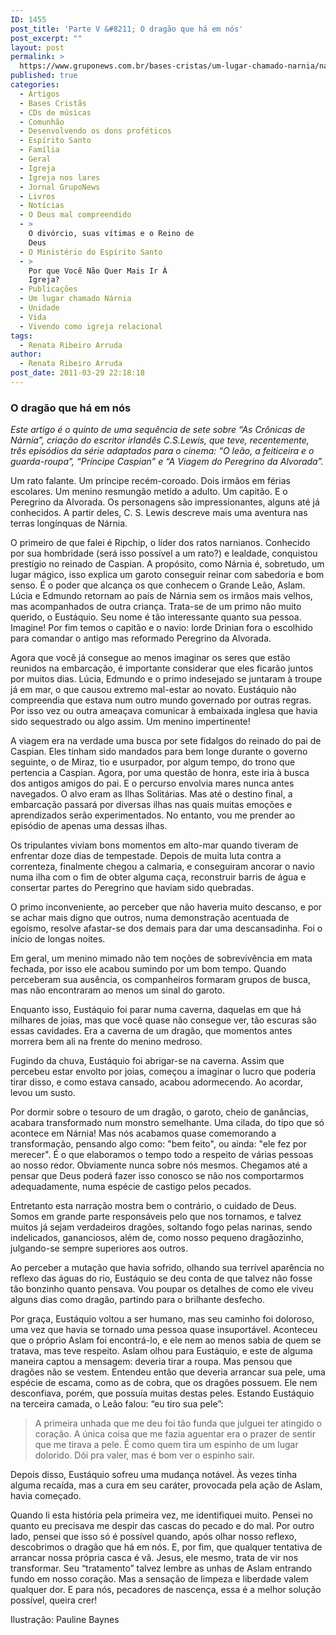 ```yaml
---
ID: 1455
post_title: 'Parte V &#8211; O dragão que há em nós'
post_excerpt: ""
layout: post
permalink: >
  https://www.gruponews.com.br/bases-cristas/um-lugar-chamado-narnia/narnia-parte-v
published: true
categories:
  - Artigos
  - Bases Cristãs
  - CDs de músicas
  - Comunhão
  - Desenvolvendo os dons proféticos
  - Espírito Santo
  - Família
  - Geral
  - Igreja
  - Igreja nos lares
  - Jornal GrupoNews
  - Livros
  - Notícias
  - O Deus mal compreendido
  - >
    O divórcio, suas vítimas e o Reino de
    Deus
  - O Ministério do Espírito Santo
  - >
    Por que Você Não Quer Mais Ir À
    Igreja?
  - Publicações
  - Um lugar chamado Nárnia
  - Unidade
  - Vida
  - Vivendo como igreja relacional
tags:
  - Renata Ribeiro Arruda
author:
  - Renata Ribeiro Arruda
post_date: 2011-03-29 22:18:18
---
```

<h3>O dragão que há em nós</h3>
<em>Este artigo é o quinto de uma sequência de sete sobre “As Crônicas de Nárnia”, criação do escritor irlandês C.S.Lewis, que teve, recentemente, três episódios da série adaptados para o cinema: “O leão, a feiticeira e o guarda-roupa”, “Príncipe Caspian” e “A Viagem do Peregrino da Alvorada”.</em>

Um rato falante. Um príncipe recém-coroado. Dois irmãos em férias escolares. Um menino resmungão metido a adulto. Um capitão. E o Peregrino da Alvorada. Os personagens são impressionantes, alguns até já conhecidos. A partir deles, C. S. Lewis descreve mais uma aventura nas terras longínquas de Nárnia.

O primeiro de que falei é Ripchip, o líder dos ratos narnianos. Conhecido por sua hombridade (será isso possível a um rato?) e lealdade, conquistou prestígio no reinado de Caspian. A propósito, como Nárnia é, sobretudo, um lugar mágico, isso explica um garoto conseguir reinar com sabedoria e bom senso. É o poder que alcança os que conhecem o Grande Leão, Aslam. Lúcia e Edmundo retornam ao país de Nárnia sem os irmãos mais velhos, mas acompanhados de outra criança. Trata-se de um primo não muito querido, o Eustáquio. Seu nome é tão interessante quanto sua pessoa. Imagine! Por fim temos o capitão e o navio: lorde Drinian fora o escolhido para comandar o antigo mas reformado Peregrino da Alvorada.

Agora que você já consegue ao menos imaginar os seres que estão reunidos na embarcação, é importante considerar que eles ficarão juntos por muitos dias. Lúcia, Edmundo e o primo indesejado se juntaram à troupe já em mar, o que causou extremo mal-estar ao novato. Eustáquio não compreendia que estava num outro mundo governado por outras regras. Por isso vez ou outra ameaçava comunicar à embaixada inglesa que havia sido sequestrado ou algo assim. Um menino impertinente!

A viagem era na verdade uma busca por sete fidalgos do reinado do pai de Caspian. Eles tinham sido mandados para bem longe durante o governo seguinte, o de Miraz, tio e usurpador, por algum tempo, do trono que pertencia a Caspian. Agora, por uma questão de honra, este iria à busca dos antigos amigos do pai. E o percurso envolvia mares nunca antes navegados. O alvo eram as Ilhas Solitárias. Mas até o destino final, a embarcação passará por diversas ilhas nas quais muitas emoções e aprendizados serão experimentados. No entanto, vou me prender ao episódio de apenas uma dessas ilhas.

Os tripulantes viviam bons momentos em alto-mar quando tiveram de enfrentar doze dias de tempestade. Depois de muita luta contra a correnteza, finalmente chegou a calmaria, e conseguiram ancorar o navio numa ilha com o fim de obter alguma caça, reconstruir barris de água e consertar partes do Peregrino que haviam sido quebradas.

O primo inconveniente, ao perceber que não haveria muito descanso, e por se achar mais digno que outros, numa demonstração acentuada de egoísmo, resolve afastar-se dos demais para dar uma descansadinha. Foi o início de longas noites.

Em geral, um menino mimado não tem noções de sobrevivência em mata fechada, por isso ele acabou sumindo por um bom tempo. Quando perceberam sua ausência, os companheiros formaram grupos de busca, mas não encontraram ao menos um sinal do garoto.

Enquanto isso, Eustáquio foi parar numa caverna, daquelas em que há milhares de joias, mas que você quase não consegue ver, tão escuras são essas cavidades. Era a caverna de um dragão, que momentos antes morrera bem ali na frente do menino medroso.

Fugindo da chuva, Eustáquio foi abrigar-se na caverna. Assim que percebeu estar envolto por joias, começou a imaginar o lucro que poderia tirar disso, e como estava cansado, acabou adormecendo. Ao acordar, levou um susto.

Por dormir sobre o tesouro de um dragão, o garoto, cheio de ganâncias, acabara transformado num monstro semelhante. Uma cilada, do tipo que só acontece em Nárnia! Mas nós acabamos quase comemorando a transformação, pensando algo como: "bem feito", ou ainda: "ele fez por merecer". É o que elaboramos o tempo todo a respeito de várias pessoas ao nosso redor. Obviamente nunca sobre nós mesmos. Chegamos até a pensar que Deus poderá fazer isso conosco se não nos comportarmos adequadamente, numa espécie de castigo pelos pecados.

Entretanto esta narração mostra bem o contrário, o cuidado de Deus. Somos em grande parte responsáveis pelo que nos tornamos, e talvez muitos já sejam verdadeiros dragões, soltando fogo pelas narinas, sendo indelicados, gananciosos, além de, como nosso pequeno dragãozinho, julgando-se sempre superiores aos outros.

Ao perceber a mutação que havia sofrido, olhando sua terrível aparência no reflexo das águas do rio, Eustáquio se deu conta de que talvez não fosse tão bonzinho quanto pensava. Vou poupar os detalhes de como ele viveu alguns dias como dragão, partindo para o brilhante desfecho.

Por graça, Eustáquio voltou a ser humano, mas seu caminho foi doloroso, uma vez que havia se tornado uma pessoa quase insuportável. Aconteceu que o próprio Aslam foi encontrá-lo, e ele nem ao menos sabia de quem se tratava, mas teve respeito. Aslam olhou para Eustáquio, e este de alguma maneira captou a mensagem: deveria tirar a roupa. Mas pensou que dragões não se vestem. Entendeu então que deveria arrancar sua pele, uma espécie de escama, como as de cobra, que os dragões possuem. Ele nem desconfiava, porém, que possuía muitas destas peles. Estando Eustáquio na terceira camada, o Leão falou: “eu tiro sua pele”:
<blockquote>A primeira unhada que me deu foi tão funda que julguei ter atingido o coração. A única coisa que me fazia aguentar era o prazer de sentir que me tirava a pele. É como quem tira um espinho de um lugar dolorido. Dói pra valer, mas é bom ver o espinho sair.</blockquote>
Depois disso, Eustáquio sofreu uma mudança notável. Às vezes tinha alguma recaída, mas a cura em seu caráter, provocada pela ação de Aslam, havia começado.

Quando li esta história pela primeira vez, me identifiquei muito. Pensei no quanto eu precisava me despir das cascas do pecado e do mal. Por outro lado, pensei que isso só é possível quando, após olhar nosso reflexo, descobrimos o dragão que há em nós. E, por fim, que qualquer tentativa de arrancar nossa própria casca é vã. Jesus, ele mesmo, trata de vir nos transformar. Seu “tratamento” talvez lembre as unhas de Aslam entrando fundo em nosso coração. Mas a sensação de limpeza e liberdade valem qualquer dor. E para nós, pecadores de nascença, essa é a melhor solução possível, queira crer!

Ilustração: Pauline Baynes